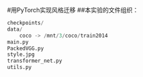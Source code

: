 #用PyTorch实现风格迁移
##本实验的文件组织：
```Python
checkpoints/
data/
    coco -> /mnt/3/coco/train2014
main.py
PackedVGG.py
style.jpg
transformer_net.py
utils.py
```
